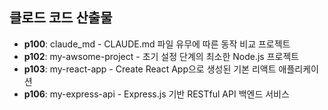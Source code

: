 ## 클로드 코드 산출물
- **p100**: claude_md - CLAUDE.md 파일 유무에 따른 동작 비교 프로젝트
- **p102**: my-awsome-project - 초기 설정 단계의 최소한 Node.js 프로젝트
- **p103**: my-react-app - Create React App으로 생성된 기본 리액트 애플리케이션
- **p106**: my-express-api - Express.js 기반 RESTful API 백엔드 서비스
